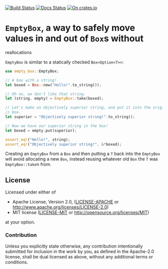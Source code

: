 [![Build Status](https://travis-ci.org/sdleffler/empty-box-rs.svg?branch=master)](https://travis-ci.org/sdleffler/empty-box-rs)
[![Docs Status](https://docs.rs/empty-box/badge.svg)](https://docs.rs/empty-box)
[![On crates.io](https://img.shields.io/crates/v/empty-box.svg)](https://crates.io/crates/empty-box)

# `EmptyBox`, a way to safely move values in and out of `Box`s without
reallocations

`EmptyBox` is similar to a statically checked `Box<Option<T>>`:

```rust
use empty_box::EmptyBox;

// A box with a string!
let boxed = Box::new("Hello!".to_string());

// Oh no, we don't like that string.
let (string, empty) = EmptyBox::take(boxed);

// Let's make an objectively superior string, and put it into the original
// box.
let superior = "Objectively superior string!".to_string();

// Now we have our superior string in the box!
let boxed = empty.put(superior); 

assert_eq!("Hello!", string);
assert_eq!("Objectively superior string!", &*boxed);
```

Creating an `EmptyBox` from a `Box` and then putting a `T` back into the
`EmptyBox` will avoid allocating a new `Box`, instead reusing whatever old
`Box` the `T` was `EmptyBox::take`n from.

## License

Licensed under either of

 * Apache License, Version 2.0, ([LICENSE-APACHE](LICENSE-APACHE) or http://www.apache.org/licenses/LICENSE-2.0)
 * MIT license ([LICENSE-MIT](LICENSE-MIT) or http://opensource.org/licenses/MIT)

at your option.

### Contribution

Unless you explicitly state otherwise, any contribution intentionally
submitted for inclusion in the work by you, as defined in the Apache-2.0
license, shall be dual licensed as above, without any additional terms or
conditions.

